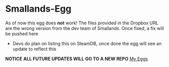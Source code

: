# Smallands-Egg

As of now this egg does **not** work! The files provided in the Dropbox URL are the wrong version from the dev team of Smallands. Once fixed, a fix will be pushed here
- Devs do plan on listing this on SteamDB, once done the egg will see an update to reflect this


**NOTICE**
**ALL FUTURE UPDATES WILL GO TO A NEW REPO**
[My Eggs](https://github.com/ImKringle/My-Eggs)
